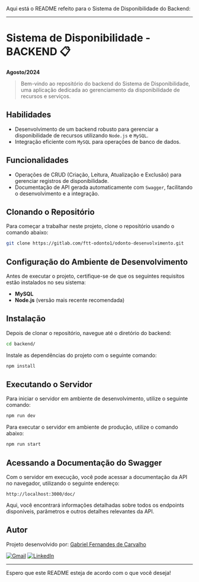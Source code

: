 Aqui está o README refeito para o Sistema de Disponibilidade do Backend:

---

# Sistema de Disponibilidade - BACKEND :clipboard:

**Agosto/2024**

> Bem-vindo ao repositório do backend do Sistema de Disponibilidade, uma aplicação dedicada ao gerenciamento da disponibilidade de recursos e serviços.

## Habilidades

- Desenvolvimento de um backend robusto para gerenciar a disponibilidade de recursos utilizando `Node.js` e `MySQL`.
- Integração eficiente com `MySQL` para operações de banco de dados.

## Funcionalidades

- Operações de CRUD (Criação, Leitura, Atualização e Exclusão) para gerenciar registros de disponibilidade.
- Documentação de API gerada automaticamente com `Swagger`, facilitando o desenvolvimento e a integração.

## Clonando o Repositório

Para começar a trabalhar neste projeto, clone o repositório usando o comando abaixo:

```bash
git clone https://gitlab.com/ftt-odonto1/odonto-desenvolvimento.git
```

## Configuração do Ambiente de Desenvolvimento

Antes de executar o projeto, certifique-se de que os seguintes requisitos estão instalados no seu sistema:

- **MySQL**
- **Node.js** (versão mais recente recomendada)

## Instalação

Depois de clonar o repositório, navegue até o diretório do backend:

```bash
cd backend/
```

Instale as dependências do projeto com o seguinte comando:

```bash
npm install
```

## Executando o Servidor

Para iniciar o servidor em ambiente de desenvolvimento, utilize o seguinte comando:

```bash
npm run dev
```

Para executar o servidor em ambiente de produção, utilize o comando abaixo:

```bash
npm run start
```

## Acessando a Documentação do Swagger

Com o servidor em execução, você pode acessar a documentação da API no navegador, utilizando o seguinte endereço:

```
http://localhost:3000/doc/
```

Aqui, você encontrará informações detalhadas sobre todos os endpoints disponíveis, parâmetros e outros detalhes relevantes da API.

## Autor

Projeto desenvolvido por: [Gabriel Fernandes de Carvalho](https://github.com/GabrielGFC)

[![Gmail](https://img.shields.io/badge/-Gmail-%23333?style=for-the-badge&logo=gmail&logoColor=white)](mailto:carvalhogabrielgfc@gmail.com) 
[![LinkedIn](https://img.shields.io/badge/-LinkedIn-%230077B5?style=for-the-badge&logo=linkedin&logoColor=white)](https://www.linkedin.com/in/gabrielgfc/)

---

Espero que este README esteja de acordo com o que você deseja!